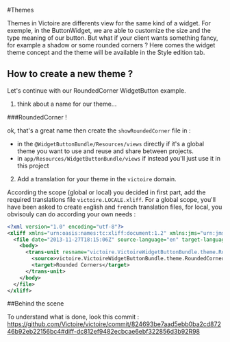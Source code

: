 #Themes

Themes in Victoire are differents view for the same kind of a widget.
For exemple, in the ButtonWidget, we are able to customize the size and the type meaning of our button.
But what if your client wants something fancy, for example a shadow or some rounded corners ?
Here comes the widget theme concept and the theme will be available in the Style edition tab.

## How to create a new theme ?

Let's continue with our RoundedCorner WidgetButton example.

1. think about a name for our theme...

###RoundedCorner !

ok, that's a great name then create the `showRoundedCorner` file in :

- in the `@WidgetButtonBundle/Resources/views` directly if it's a global theme you want to use and reuse and share between projects.
- in `app/Resources/WidgetButtonBundle/views` if instead you'll just use it in this project

2. Add a translation for your theme in the `victoire` domain.

According the scope (global or local) you decided in first part, add the required translations file `victoire.LOCALE.xliff`.
For a global scope, you'll have been asked to create `en`glish and `fr`ench translation files, for local, you obvisouly can do according your own needs :

```xml
<?xml version="1.0" encoding="utf-8"?>
<xliff xmlns="urn:oasis:names:tc:xliff:document:1.2" xmlns:jms="urn:jms:translation" version="1.2">
  <file date="2013-11-27T18:15:06Z" source-language="en" target-language="en" datatype="plaintext" original="not.available">
    <body>
      <trans-unit resname="victoire.VictoireWidgetButtonBundle.theme.RoundedCorner.label">
        <source>victoire.VictoireWidgetButtonBundle.theme.RoundedCorner.label</source>
        <target>Rounded Corners</target>
      </trans-unit>
    </body>
  </file>
</xliff>
```

##Behind the scene

To understand what is done, look this commit : https://github.com/Victoire/victoire/commit/824693be7aad5ebb0ba2cd87246b92eb22156bc4#diff-dc812ef9482ecbcae6ebf322856d3b92R98
